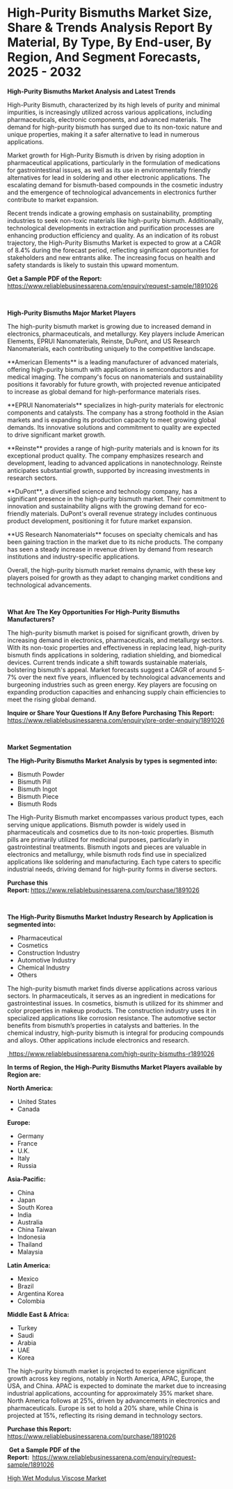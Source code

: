 <p><h1>High-Purity Bismuths Market Size, Share & Trends Analysis Report By Material, By Type, By End-user, By Region, And Segment Forecasts, 2025 - 2032</h1></p><p><strong>High-Purity Bismuths Market Analysis and Latest Trends</strong></p>
<p><p>High-Purity Bismuth, characterized by its high levels of purity and minimal impurities, is increasingly utilized across various applications, including pharmaceuticals, electronic components, and advanced materials. The demand for high-purity bismuth has surged due to its non-toxic nature and unique properties, making it a safer alternative to lead in numerous applications.</p><p>Market growth for High-Purity Bismuth is driven by rising adoption in pharmaceutical applications, particularly in the formulation of medications for gastrointestinal issues, as well as its use in environmentally friendly alternatives for lead in soldering and other electronic applications. The escalating demand for bismuth-based compounds in the cosmetic industry and the emergence of technological advancements in electronics further contribute to market expansion.</p><p>Recent trends indicate a growing emphasis on sustainability, prompting industries to seek non-toxic materials like high-purity bismuth. Additionally, technological developments in extraction and purification processes are enhancing production efficiency and quality. As an indication of its robust trajectory, the High-Purity Bismuths Market is expected to grow at a CAGR of 8.4% during the forecast period, reflecting significant opportunities for stakeholders and new entrants alike. The increasing focus on health and safety standards is likely to sustain this upward momentum.</p></p>
<p><strong>Get a Sample PDF of the Report:&nbsp;</strong> <a href="https://www.reliablebusinessarena.com/enquiry/request-sample/1891026?utm_campaign=2175&utm_medium=2&utm_source=Github&utm_content=ia&utm_term=28032025&utm_id=high-purity-bismuths">https://www.reliablebusinessarena.com/enquiry/request-sample/1891026</a></p>
<p>&nbsp;</p>
<p><strong>High-Purity Bismuths Major Market Players</strong></p>
<p><p>The high-purity bismuth market is growing due to increased demand in electronics, pharmaceuticals, and metallurgy. Key players include American Elements, EPRUI Nanomaterials, Reinste, DuPont, and US Research Nanomaterials, each contributing uniquely to the competitive landscape.</p><p>**American Elements** is a leading manufacturer of advanced materials, offering high-purity bismuth with applications in semiconductors and medical imaging. The company's focus on nanomaterials and sustainability positions it favorably for future growth, with projected revenue anticipated to increase as global demand for high-performance materials rises.</p><p>**EPRUI Nanomaterials** specializes in high-purity materials for electronic components and catalysts. The company has a strong foothold in the Asian markets and is expanding its production capacity to meet growing global demands. Its innovative solutions and commitment to quality are expected to drive significant market growth.</p><p>**Reinste** provides a range of high-purity materials and is known for its exceptional product quality. The company emphasizes research and development, leading to advanced applications in nanotechnology. Reinste anticipates substantial growth, supported by increasing investments in research sectors.</p><p>**DuPont**, a diversified science and technology company, has a significant presence in the high-purity bismuth market. Their commitment to innovation and sustainability aligns with the growing demand for eco-friendly materials. DuPont's overall revenue strategy includes continuous product development, positioning it for future market expansion.</p><p>**US Research Nanomaterials** focuses on specialty chemicals and has been gaining traction in the market due to its niche products. The company has seen a steady increase in revenue driven by demand from research institutions and industry-specific applications.</p><p>Overall, the high-purity bismuth market remains dynamic, with these key players poised for growth as they adapt to changing market conditions and technological advancements.</p></p>
<p>&nbsp;</p>
<p><strong>What Are The Key Opportunities For High-Purity Bismuths Manufacturers?</strong></p>
<p><p>The high-purity bismuth market is poised for significant growth, driven by increasing demand in electronics, pharmaceuticals, and metallurgy sectors. With its non-toxic properties and effectiveness in replacing lead, high-purity bismuth finds applications in soldering, radiation shielding, and biomedical devices. Current trends indicate a shift towards sustainable materials, bolstering bismuth's appeal. Market forecasts suggest a CAGR of around 5-7% over the next five years, influenced by technological advancements and burgeoning industries such as green energy. Key players are focusing on expanding production capacities and enhancing supply chain efficiencies to meet the rising global demand.</p></p>
<p><strong>Inquire or Share Your Questions If Any Before Purchasing This Report:</strong> <a href="https://www.reliablebusinessarena.com/enquiry/pre-order-enquiry/1891026?utm_campaign=2175&utm_medium=2&utm_source=Github&utm_content=ia&utm_term=28032025&utm_id=high-purity-bismuths">https://www.reliablebusinessarena.com/enquiry/pre-order-enquiry/1891026</a></p>
<p>&nbsp;</p>
<p><strong>Market Segmentation</strong></p>
<p><strong>The High-Purity Bismuths Market Analysis by types is segmented into:</strong></p>
<p><ul><li>Bismuth Powder</li><li>Bismuth Pill</li><li>Bismuth Ingot</li><li>Bismuth Piece</li><li>Bismuth Rods</li></ul></p>
<p><p>The High-Purity Bismuth market encompasses various product types, each serving unique applications. Bismuth powder is widely used in pharmaceuticals and cosmetics due to its non-toxic properties. Bismuth pills are primarily utilized for medicinal purposes, particularly in gastrointestinal treatments. Bismuth ingots and pieces are valuable in electronics and metallurgy, while bismuth rods find use in specialized applications like soldering and manufacturing. Each type caters to specific industrial needs, driving demand for high-purity forms in diverse sectors.</p></p>
<p><strong>Purchase this Report:&nbsp;</strong><a href="https://www.reliablebusinessarena.com/purchase/1891026?utm_campaign=2175&utm_medium=2&utm_source=Github&utm_content=ia&utm_term=28032025&utm_id=high-purity-bismuths">https://www.reliablebusinessarena.com/purchase/1891026</a></p>
<p>&nbsp;</p>
<p><strong>The High-Purity Bismuths Market Industry Research by Application is segmented into:</strong></p>
<p><ul><li>Pharmaceutical</li><li>Cosmetics</li><li>Construction Industry</li><li>Automotive Industry</li><li>Chemical Industry</li><li>Others</li></ul></p>
<p><p>The high-purity bismuth market finds diverse applications across various sectors. In pharmaceuticals, it serves as an ingredient in medications for gastrointestinal issues. In cosmetics, bismuth is utilized for its shimmer and color properties in makeup products. The construction industry uses it in specialized applications like corrosion resistance. The automotive sector benefits from bismuth’s properties in catalysts and batteries. In the chemical industry, high-purity bismuth is integral for producing compounds and alloys. Other applications include electronics and research.</p></p>
<p><a href="https://www.reliablebusinessarena.com/high-purity-bismuths-r1891026?utm_campaign=2175&utm_medium=2&utm_source=Github&utm_content=ia&utm_term=28032025&utm_id=high-purity-bismuths">&nbsp;https://www.reliablebusinessarena.com/high-purity-bismuths-r1891026</a></p>
<p><strong>In terms of Region, the High-Purity Bismuths Market Players available by Region are:</strong></p>
<p>
    <p> <strong> North America: </strong>
        <ul>
            <li>United States</li>
            <li>Canada</li>
        </ul>
        </p> 
    <p> <strong> Europe: </strong>
        <ul>
            <li>Germany</li>
            <li>France</li>
            <li>U.K.</li>
            <li>Italy</li>
            <li>Russia</li>
        </ul>
        </p> 
    <p> <strong> Asia-Pacific: </strong>
        <ul>
            <li>China</li>
            <li>Japan</li>
            <li>South Korea</li>
            <li>India</li>
            <li>Australia</li>
            <li>China Taiwan</li>
            <li>Indonesia</li>
            <li>Thailand</li>
            <li>Malaysia</li>
        </ul>
        </p> 
    <p> <strong> Latin America: </strong>
        <ul>
            <li>Mexico</li>
            <li>Brazil</li>
            <li>Argentina Korea</li>
            <li>Colombia</li>
        </ul>
        </p> 
    <p> <strong> Middle East & Africa: </strong>
        <ul>
            <li>Turkey</li>
            <li>Saudi</li>
            <li>Arabia</li>
            <li>UAE</li>
            <li>Korea</li>
        </ul>
    </p>
    </p>
<p><p>The high-purity bismuth market is projected to experience significant growth across key regions, notably in North America, APAC, Europe, the USA, and China. APAC is expected to dominate the market due to increasing industrial applications, accounting for approximately 35% market share. North America follows at 25%, driven by advancements in electronics and pharmaceuticals. Europe is set to hold a 20% share, while China is projected at 15%, reflecting its rising demand in technology sectors.</p></p>
<p><strong>Purchase this Report: </strong><a href="https://www.reliablebusinessarena.com/purchase/1891026?utm_campaign=2175&utm_medium=2&utm_source=Github&utm_content=ia&utm_term=28032025&utm_id=high-purity-bismuths">https://www.reliablebusinessarena.com/purchase/1891026</a></p>
<p>&nbsp;<strong>Get a Sample PDF of the Report:&nbsp;&nbsp;</strong><a href="https://www.reliablebusinessarena.com/enquiry/request-sample/1891026?utm_campaign=2175&utm_medium=2&utm_source=Github&utm_content=ia&utm_term=28032025&utm_id=high-purity-bismuths">https://www.reliablebusinessarena.com/enquiry/request-sample/1891026</a></p>
<p><strong></strong></p>
<p><p><a href="https://github.com/JosephineMcguire65/Market-Research-Report-List-2/blob/main/high-wet-modulus-viscose-market.md?utm_campaign=2175&utm_medium=2&utm_source=Github&utm_content=ia&utm_term=28032025&utm_id=high-purity-bismuths">High Wet Modulus Viscose Market</a></p></p>